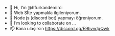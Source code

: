 - 👋 Hi, I’m @hfurkandemirci
- 👀 Web Sİte yapmakla ilgileniyorum.
- 🌱 Node js (discord bot) yapmayı öğreniyorum.
- 💞️ I’m looking to collaborate on ...
- 📫 Bana ulaşırsın https://discord.gg/E9hvvdgQwk

<!---
hfurkandemirci/hfurkandemirci is a ✨ special ✨ repository because its `README.md` (this file) appears on your GitHub profile.
You can click the Preview link to take a look at your changes.
--->
